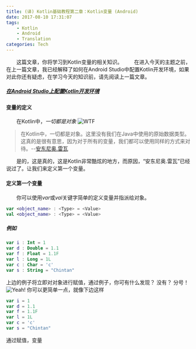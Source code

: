```yaml
---
title: (译) Kotlin基础教程第二章：Kotlin变量 (Android)
date: 2017-08-10 17:31:07
tags: 
    - Kotlin
    - Android
    - Translation
categories: Tech
---
```

&#8195;&#8195;这篇文章，你将学习到Kotlin变量的相关知识。
&#8195;&#8195;在进入今天的主题之前，在上一篇文章，我已经解释了如何在Android Studio中配置Kotlin开发环境，如果对此你还有疑虑，在学习今天的知识前，请先阅读上一篇文章。
##### *[在Android Studio上配置Kotlin开发环境][1]*
#### 变量的定义
&#8195;&#8195;在Kotlin中，*一切都是对象*
![WTF](1.gif)
>在Kotlin中，一切都是对象。这里没有我们在Java中使用的原始数据类型。这真的是很有意思，因为对于所有的变量，我们都可以使用同样的方式来对待。--[安东尼奥.雷瓦][2]

&#8195;&#8195;是的，这是真的，这是Kotlin非常酷炫的地方，而原因，“安东尼奥.雷瓦”已经说过了。让我们来定义第一个变量。
#### 定义第一个变量
&#8195;&#8195;你可以使用*var*或*val*关键字简单的定义变量并指派给对象。
``` kotlin
var <object_name> : <Type> = <Value>
val <object_name> : <Type> = <Value>
```
##### 例如
``` kotlin
var i : Int = 1
var d : Double = 1.1
var f : Float = 1.1F
var l : Long = 1L
var c : Char = 'c'
var s : String = "Chintan"
```
上边的例子将立即对对象进行赋值，通过例子，你可有什么发现？
没有？
分号！
![Yeah!](2.gif)
你可以更简单一点，就像下边这样
``` kotlin
var i = 1
var d = 1.1
var f = 1.1F
var l = 1L
var c = 'c'
var s = "Chintan"
```
通过赋值，变量

[1]: https://chuyao.github.io/2017/08/10/kotlin-android-tutorial-1/
[2]: https://antonioleiva.com/about/
